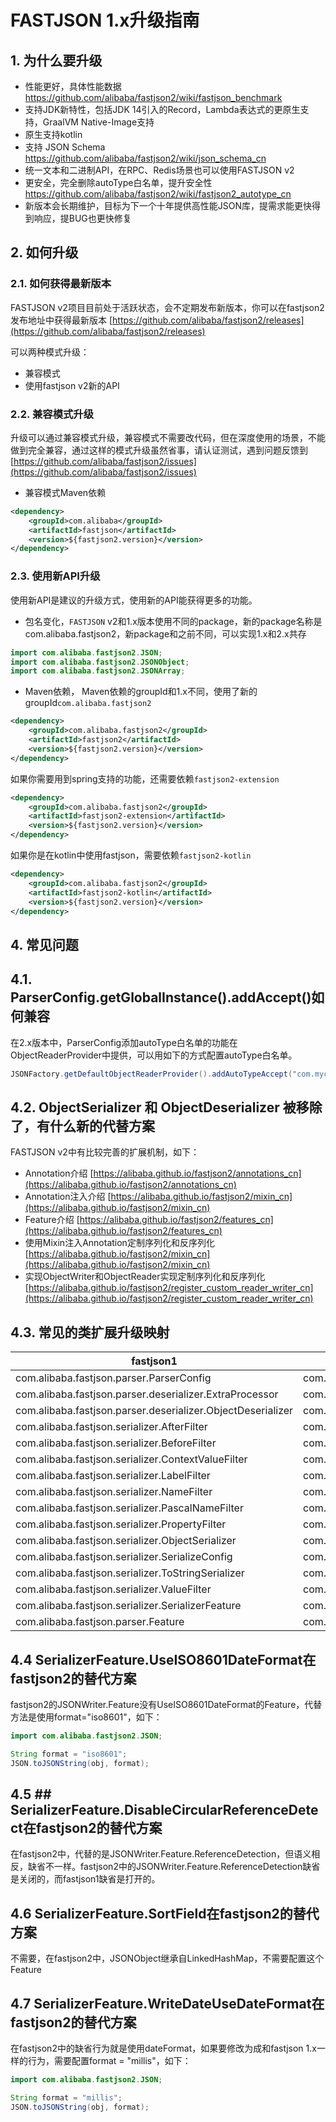 # FASTJSON 1.x升级指南

## 1. 为什么要升级
* 性能更好，具体性能数据 https://github.com/alibaba/fastjson2/wiki/fastjson_benchmark
* 支持JDK新特性，包括JDK 14引入的Record，Lambda表达式的更原生支持，GraalVM Native-Image支持
* 原生支持kotlin
* 支持 JSON Schema https://github.com/alibaba/fastjson2/wiki/json_schema_cn
* 统一文本和二进制API，在RPC、Redis场景也可以使用FASTJSON v2
* 更安全，完全删除autoType白名单，提升安全性 https://github.com/alibaba/fastjson2/wiki/fastjson2_autotype_cn
* 新版本会长期维护，目标为下一个十年提供高性能JSON库，提需求能更快得到响应，提BUG也更快修复

## 2. 如何升级

### 2.1. 如何获得最新版本
FASTJSON v2项目目前处于活跃状态，会不定期发布新版本，你可以在fastjson2发布地址中获得最新版本 [https://github.com/alibaba/fastjson2/releases](https://github.com/alibaba/fastjson2/releases)


可以两种模式升级：
* 兼容模式
* 使用fastjson v2新的API

### 2.2. 兼容模式升级
升级可以通过兼容模式升级，兼容模式不需要改代码，但在深度使用的场景，不能做到完全兼容，通过这样的模式升级虽然省事，请认证测试，遇到问题反馈到 [https://github.com/alibaba/fastjson2/issues](https://github.com/alibaba/fastjson2/issues)

* 兼容模式Maven依赖
```xml
<dependency>
    <groupId>com.alibaba</groupId>
    <artifactId>fastjson</artifactId>
    <version>${fastjson2.version}</version>
</dependency>
```

### 2.3. 使用新API升级
使用新API是建议的升级方式，使用新的API能获得更多的功能。

* 包名变化，`FASTJSON` v2和1.x版本使用不同的package，新的package名称是com.alibaba.fastjson2，新package和之前不同，可以实现1.x和2.x共存

```java
import com.alibaba.fastjson2.JSON;
import com.alibaba.fastjson2.JSONObject;
import com.alibaba.fastjson2.JSONArray;
```

* Maven依赖，
  Maven依赖的groupId和1.x不同，使用了新的groupId`com.alibaba.fastjson2`
```xml
<dependency>
    <groupId>com.alibaba.fastjson2</groupId>
    <artifactId>fastjson2</artifactId>
    <version>${fastjson2.version}</version>
</dependency>
```

如果你需要用到spring支持的功能，还需要依赖`fastjson2-extension`
```xml
<dependency>
    <groupId>com.alibaba.fastjson2</groupId>
    <artifactId>fastjson2-extension</artifactId>
    <version>${fastjson2.version}</version>
</dependency>
```

如果你是在kotlin中使用fastjson，需要依赖`fastjson2-kotlin`
```xml
<dependency>
    <groupId>com.alibaba.fastjson2</groupId>
    <artifactId>fastjson2-kotlin</artifactId>
    <version>${fastjson2.version}</version>
</dependency>
```

## 4. 常见问题
## 4.1. ParserConfig.getGlobalInstance().addAccept()如何兼容
在2.x版本中，ParserConfig添加autoType白名单的功能在ObjectReaderProvider中提供，可以用如下的方式配置autoType白名单。
```java
JSONFactory.getDefaultObjectReaderProvider().addAutoTypeAccept("com.mycompany.xxx");
```

## 4.2. ObjectSerializer 和 ObjectDeserializer 被移除了，有什么新的代替方案
FASTJSON v2中有比较完善的扩展机制，如下：
* Annotation介绍 [https://alibaba.github.io/fastjson2/annotations_cn](https://alibaba.github.io/fastjson2/annotations_cn)
* Annotation注入介绍 [https://alibaba.github.io/fastjson2/mixin_cn](https://alibaba.github.io/fastjson2/mixin_cn)
* Feature介绍 [https://alibaba.github.io/fastjson2/features_cn](https://alibaba.github.io/fastjson2/features_cn)
* 使用Mixin注入Annotation定制序列化和反序列化 [https://alibaba.github.io/fastjson2/mixin_cn](https://alibaba.github.io/fastjson2/mixin_cn)
* 实现ObjectWriter和ObjectReader实现定制序列化和反序列化 [https://alibaba.github.io/fastjson2/register_custom_reader_writer_cn](https://alibaba.github.io/fastjson2/register_custom_reader_writer_cn)

## 4.3. 常见的类扩展升级映射
| fastjson1                                                   | fastjson2                                             |
|-------------------------------------------------------------|-------------------------------------------------------|
| com.alibaba.fastjson.parser.ParserConfig                    | com.alibaba.fastjson2.reader.ObjectReaderProvider     |
| com.alibaba.fastjson.parser.deserializer.ExtraProcessor     | com.alibaba.fastjson2.filter.ExtraProcessor           |
| com.alibaba.fastjson.parser.deserializer.ObjectDeserializer | com.alibaba.fastjson2.reader.ObjectReader             |
| com.alibaba.fastjson.serializer.AfterFilter                 | com.alibaba.fastjson2.filter.AfterFilter              |
| com.alibaba.fastjson.serializer.BeforeFilter                | com.alibaba.fastjson2.filter.BeforeFilter             |
| com.alibaba.fastjson.serializer.ContextValueFilter          | com.alibaba.fastjson2.filter.ContextValueFilter       |
| com.alibaba.fastjson.serializer.LabelFilter                 | com.alibaba.fastjson2.filter.LabelFilter              |
| com.alibaba.fastjson.serializer.NameFilter                  | com.alibaba.fastjson2.filter.NameFilter               |
| com.alibaba.fastjson.serializer.PascalNameFilter            | com.alibaba.fastjson2.filter.PascalNameFilter         |
| com.alibaba.fastjson.serializer.PropertyFilter              | com.alibaba.fastjson2.filter.PropertyFilter           |
| com.alibaba.fastjson.serializer.ObjectSerializer            | com.alibaba.fastjson2.writer.ObjectWriter             |
| com.alibaba.fastjson.serializer.SerializeConfig             | com.alibaba.fastjson2.writer.ObjectWriterProvider     |
| com.alibaba.fastjson.serializer.ToStringSerializer          | com.alibaba.fastjson2.writer.ObjectWriterImplToString |
| com.alibaba.fastjson.serializer.ValueFilter                 | com.alibaba.fastjson2.filter.ValueFilter              |
| com.alibaba.fastjson.serializer.SerializerFeature           | com.alibaba.fastjson2.JSONReader.Feature              |
| com.alibaba.fastjson.parser.Feature                         | com.alibaba.fastjson2.JSONWriter.Feature              |


## 4.4 SerializerFeature.UseISO8601DateFormat在fastjson2的替代方案

fastjson2的JSONWriter.Feature没有UseISO8601DateFormat的Feature，代替方法是使用format="iso8601"，如下：
```java
import com.alibaba.fastjson2.JSON;

String format = "iso8601";
JSON.toJSONString(obj, format);
```

## 4.5 ## SerializerFeature.DisableCircularReferenceDetect在fastjson2的替代方案
在fastjson2中，代替的是JSONWriter.Feature.ReferenceDetection，但语义相反，缺省不一样。fastjson2中的JSONWriter.Feature.ReferenceDetection缺省是关闭的，而fastjson1缺省是打开的。

## 4.6 SerializerFeature.SortField在fastjson2的替代方案
不需要，在fastjson2中，JSONObject继承自LinkedHashMap，不需要配置这个Feature

## 4.7 SerializerFeature.WriteDateUseDateFormat在fastjson2的替代方案
在fastjson2中的缺省行为就是使用dateFormat，如果要修改为成和fastjson 1.x一样的行为，需要配置format = "millis"，如下：
```java
import com.alibaba.fastjson2.JSON;

String format = "millis";
JSON.toJSONString(obj, format);
```
